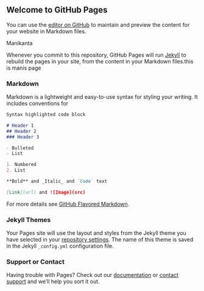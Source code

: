 ## Welcome to GitHub Pages

You can use the [editor on GitHub](https://github.com/Manikanta1603/Guage1995/edit/master/README.md) to maintain and preview the content for your website in Markdown files.


Manikanta

Whenever you commit to this repository, GitHub Pages will run [Jekyll](https://jekyllrb.com/) to rebuild the pages in your site, from the content in your Markdown files.this is manis page

### Markdown

Markdown is a lightweight and easy-to-use syntax for styling your writing. It includes conventions for

```markdown
Syntax highlighted code block

# Header 1
## Header 2
### Header 3

- Bulleted
- List

1. Numbered
2. List

**Bold** and _Italic_ and `Code` text

[Link](url) and ![Image](src)
```

For more details see [GitHub Flavored Markdown](https://guides.github.com/features/mastering-markdown/).

### Jekyll Themes

Your Pages site will use the layout and styles from the Jekyll theme you have selected in your [repository settings](https://github.com/Manikanta1603/Guage1995/settings). The name of this theme is saved in the Jekyll `_config.yml` configuration file.

### Support or Contact

Having trouble with Pages? Check out our [documentation](https://help.github.com/categories/github-pages-basics/) or [contact support](https://github.com/contact) and we’ll help you sort it out.
